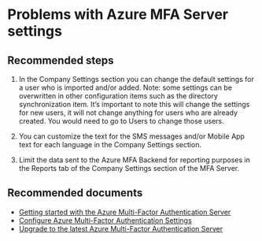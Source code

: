 <properties
  pageTitle="MFA Server (On-Premises)/MFA server settings configuration"
  description="MFA server settings configuration"
  service="microsoft.aad"
  resource="Microsoft_AAD_IAM"
  authors="kgremban"
  displayOrder="210"
  selfHelpType="resource"
  supportTopicIds=""
  resourceTags="mfa_overview"
  productPesIds=""
  cloudEnvironments="public"
	articleId="f8d7255a-bb40-42bc-93a5-741b7e4fd8dc"
/>

# Problems with Azure MFA Server settings

## **Recommended steps**

1. In the Company Settings section you can change the default settings for a user who is imported and/or added. Note: some settings can be overwritten in other configuration items such as the directory synchronization item. It’s important to note this will change the settings for new users, it will not change anything for users who are already created. You would need to go to Users to change those users.

2. You can customize the text for the SMS messages and/or Mobile App text for each language in the Company Settings section.

3. Limit the data sent to the Azure MFA Backend for reporting purposes in the Reports tab of the Company Settings section of the MFA Server.

## **Recommended documents** 

- [Getting started with the Azure Multi-Factor Authentication Server](https://docs.microsoft.com/azure/multi-factor-authentication/multi-factor-authentication-get-started-server)  
- [Configure Azure Multi-Factor Authentication Settings](https://docs.microsoft.com/azure/multi-factor-authentication/multi-factor-authentication-whats-next)  
- [Upgrade to the latest Azure Multi-Factor Authentication Server](https://docs.microsoft.com/azure/multi-factor-authentication/multi-factor-authentication-server-upgrade) 
